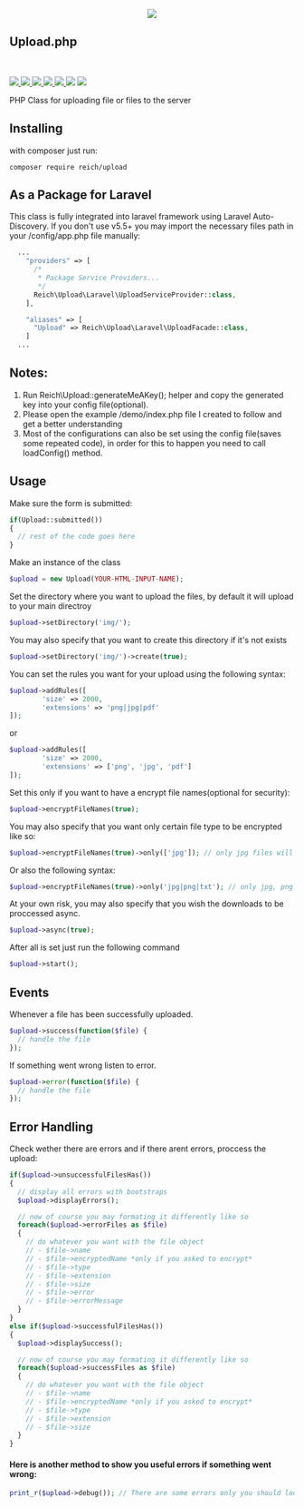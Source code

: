 <p align="center"><img src="https://s11.postimg.cc/6rrm3zatv/elephantsmall.jpg"></p>

## Upload.php
<br/>
<p>
  <a href="#">
    <img src="https://travis-ci.org/edenreich/PHP-Upload-Class.svg?branch=master">
  </a>
  <a href="https://packagist.org/packages/reich/upload">
    <img src="https://poser.pugx.org/reich/upload/downloads">
  </a>
  <a href="https://packagist.org/packages/reich/upload">
    <img src="https://poser.pugx.org/reich/upload/v/stable">
  </a>
  <a href="#">
    <img src="https://img.shields.io/github/forks/edenreich/PHP-Upload-Class.svg">
  </a>
  <a href="#">
    <img src="https://img.shields.io/github/stars/edenreich/PHP-Upload-Class.svg">
  </a>
  <a>
     <img src="https://img.shields.io/github/issues/edenreich/PHP-Upload-Class.svg">
  </a>
  <a href="https://packagist.org/packages/reich/upload">
    <img src="https://poser.pugx.org/reich/upload/license">
  </a>
</p>
PHP Class for uploading file or files to the server

## Installing
with composer just run:
```shell 
composer require reich/upload
```

## As a Package for Laravel
This class is fully integrated into laravel framework using Laravel Auto-Discovery.
If you don't use v5.5+ you may import the necessary files path in your /config/app.php file manually:
```php
  ...
    "providers" => [
      /*
       * Package Service Providers...
       */
      Reich\Upload\Laravel\UploadServiceProvider::class,
    ],

    "aliases" => [
      "Upload" => Reich\Upload\Laravel\UploadFacade::class,
    ]
  ...
```

## Notes:
1) Run Reich\Upload::generateMeAKey(); helper and copy the generated key into your config file(optional).
2) Please open the example /demo/index.php file I created to follow and get a better understanding
3) Most of the configurations can also be set using the config file(saves some repeated code), in order for this to happen you need to call loadConfig() method.

## Usage

Make sure the form is submitted:
```php
if(Upload::submitted())
{
  // rest of the code goes here
}
```

Make an instance of the class
```php
$upload = new Upload(YOUR-HTML-INPUT-NAME); 
```

Set the directory where you want to upload the files, by default it will upload to your main directroy
```php
$upload->setDirectory('img/'); 
```

You may also specify that you want to create this directory if it's not exists
```php
$upload->setDirectory('img/')->create(true); 
```

You can set the rules you want for your upload using the following syntax:
```php
$upload->addRules([
        'size' => 2000,
        'extensions' => 'png|jpg|pdf'
]);
```
or
```php
$upload->addRules([
        'size' => 2000,
        'extensions' => ['png', 'jpg', 'pdf']
]);
```

Set this only if you want to have a encrypt file names(optional for security):
```php
$upload->encryptFileNames(true);
```

You may also specify that you want only certain file type to be encrypted like so:
```php
$upload->encryptFileNames(true)->only(['jpg']); // only jpg files will be encrypted
```
Or also the following syntax:
```php
$upload->encryptFileNames(true)->only('jpg|png|txt'); // only jpg, png and txt files will be encrypted
```

At your own risk, you may also specify that you wish the downloads to be proccessed async.
```php
$upload->async(true);
``` 

After all is set just run the following command
```php
$upload->start();
``` 


## Events
Whenever a file has been successfully uploaded.
```php
$upload->success(function($file) {
  // handle the file
});
```
If something went wrong listen to error.
```php
$upload->error(function($file) {
  // handle the file
});
```

## Error Handling

Check wether there are errors and if there arent errors, proccess the upload:
```php
if($upload->unsuccessfulFilesHas())
{
  // display all errors with bootstraps
  $upload->displayErrors();

  // now of course you may formating it differently like so
  foreach($upload->errorFiles as $file)
  {
    // do whatever you want with the file object
    // - $file->name
    // - $file->encryptedName *only if you asked to encrypt*
    // - $file->type
    // - $file->extension
    // - $file->size
    // - $file->error
    // - $file->errorMessage
  }
}
else if($upload->successfulFilesHas())
{
  $upload->displaySuccess();

  // now of course you may formating it differently like so
  foreach($upload->successFiles as $file)
  {
    // do whatever you want with the file object
    // - $file->name
    // - $file->encryptedName *only if you asked to encrypt*
    // - $file->type
    // - $file->extension
    // - $file->size
  }
}
```

#### Here is another method to show you useful errors if something went wrong:

```php
print_r($upload->debug()); // There are some errors only you should look at while setting this up
```

